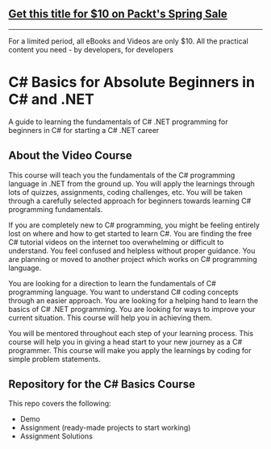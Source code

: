 ## [Get this title for $10 on Packt's Spring Sale](https://www.packt.com/V18630?utm_source=github&utm_medium=packt-github-repo&utm_campaign=spring_10_dollar_2022)
-----
For a limited period, all eBooks and Videos are only $10. All the practical content you need \- by developers, for developers

# C# Basics for Absolute Beginners in C# and .NET
A guide to learning the fundamentals of C# .NET programming for beginners in C# for starting a C# .NET career

## About the Video Course
This course will teach you the fundamentals of the C# programming language in .NET from the ground up. You will apply the learnings through lots of quizzes, assignments, coding challenges, etc. You will be taken through a carefully selected approach for beginners towards learning C# programming fundamentals.

If you are completely new to C# programming, you might be feeling entirely lost on where and how to get started to learn C#. You are finding the free C# tutorial videos on the internet too overwhelming or difficult to understand. You feel confused and helpless without proper guidance. You are planning or moved to another project which works on C# programming language.

You are looking for a direction to learn the fundamentals of C# programming language. You want to understand C# coding concepts through an easier approach. You are looking for a helping hand to learn the basics of C# .NET programming. You are looking for ways to improve your current situation. This course will help you in achieving them.

You will be mentored throughout each step of your learning process. This course will help you in giving a head start to your new journey as a C# programmer. This course will make you apply the learnings by coding for simple problem statements.



## Repository for the C# Basics Course
This repo covers the following:
* Demo
* Assignment (ready-made projects to start working)
* Assignment Solutions


